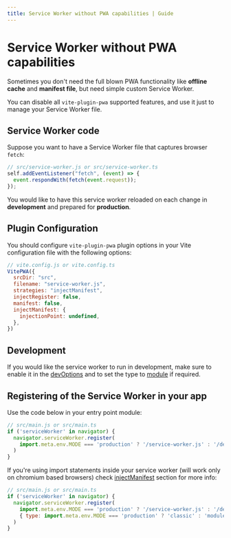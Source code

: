 ```yaml
---
title: Service Worker without PWA capabilities | Guide
---
```


# Service Worker without PWA capabilities

Sometimes you don't need the full blown PWA functionality like **offline cache** and **manifest file**, but need simple custom Service Worker. 

You can disable all `vite-plugin-pwa` supported features, and use it just to manage your Service Worker file.

## Service Worker code

Suppose you want to have a Service Worker file that captures browser `fetch`:
```js
// src/service-worker.js or src/service-worker.ts
self.addEventListener("fetch", (event) => {
  event.respondWith(fetch(event.request));
});
```

You would like to have this service worker reloaded on each change in **development** and prepared for **production**.

## Plugin Configuration

You should configure `vite-plugin-pwa` plugin options in your Vite configuration file with the following options:
```js
// vite.config.js or vite.config.ts
VitePWA({
  srcDir: "src",
  filename: "service-worker.js",
  strategies: "injectManifest",
  injectRegister: false,
  manifest: false,
  injectManifest: {
    injectionPoint: undefined,
  },
})
```

## Development

If you would like the service worker to run in development, make sure to enable it in the [devOptions](/guide/development#plugin-configuration) and to set the type to [module](/guide/development#injectmanifest-strategy) if required.

## Registering of the Service Worker in your app

Use the code below in your entry point module:
```js
// src/main.js or src/main.ts
if ('serviceWorker' in navigator) {
  navigator.serviceWorker.register(
    import.meta.env.MODE === 'production' ? '/service-worker.js' : '/dev-sw.js?dev-sw'
  )
}
```

If you're using import statements inside your service worker (will work only on chromium based browsers) check [injectManifest](/guide/development.html#injectmanifest-strategy) section for more info:
```js
// src/main.js or src/main.ts
if ('serviceWorker' in navigator) {
  navigator.serviceWorker.register(
    import.meta.env.MODE === 'production' ? '/service-worker.js' : '/dev-sw.js?dev-sw',
    { type: import.meta.env.MODE === 'production' ? 'classic' : 'module' }
  )
}
```
